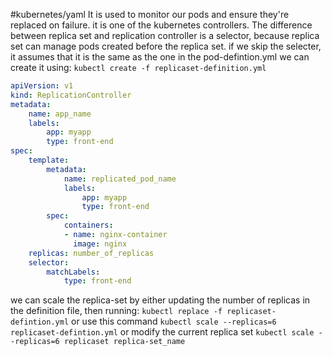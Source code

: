 #kubernetes/yaml 
It is used to monitor our pods and ensure they're replaced on failure. it is one of the kubernetes controllers.
The difference between replica set and replication controller is a selector, because replica set can manage pods created before the replica set.
if we skip the selecter, it assumes that it is the same as the one in the pod-defintion.yml
we can create it using:
`kubectl create -f replicaset-definition.yml`
```yml
apiVersion: v1
kind: ReplicationController
metadata:
	name: app_name
	labels:
		app: myapp
		type: front-end
spec:
	template:
		metadata:
			name: replicated_pod_name
			labels:
				app: myapp
				type: front-end
		spec:
			containers:
			- name: nginx-container
			  image: nginx
	replicas: number_of_replicas
	selector:
		matchLabels:
			type: front-end
```

we can scale the replica-set by either updating the number of replicas in the definition file, then running:
`kubectl replace -f replicaset-defintion.yml`
or
use this command
`kubectl scale --replicas=6 replicaset-defintion.yml`
or modify the current replica set
`kubectl scale --replicas=6 replicaset replica-set_name`